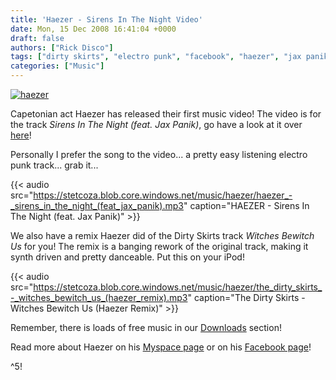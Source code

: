 ```yaml
---
title: 'Haezer - Sirens In The Night Video'
date: Mon, 15 Dec 2008 16:41:04 +0000
draft: false
authors: ["Rick Disco"]
tags: ["dirty skirts", "electro punk", "facebook", "haezer", "jax panik", "Music Video", "myspace", "sirens in the night", "witches bewitch us"]
categories: ["Music"]
---
```


[![](/wp-content/uploads/2008/12/haezer.jpg "haezer")](/wp-content/uploads/2008/12/haezer.jpg)

Capetonian act Haezer has released their first music video! The video is for the track _Sirens In The Night (feat. Jax Panik)_, go have a look at it over [here](http://www.vimeo.com/2481220 "Haezer - Sirens In The Night Video")!

Personally I prefer the song to the video... a pretty easy listening electro punk track... grab it...

{{< audio
    src="https://stetcoza.blob.core.windows.net/music/haezer/haezer_-_sirens_in_the_night_(feat_jax_panik).mp3"
    caption="HAEZER - Sirens In The Night (feat. Jax Panik)" >}}

We also have a remix Haezer did of the Dirty Skirts track _Witches Bewitch Us_ for you! The remix is a banging rework of the original track, making it synth driven and pretty danceable. Put this on your iPod!

{{< audio
    src="https://stetcoza.blob.core.windows.net/music/haezer/the_dirty_skirts_-_witches_bewitch_us_(haezer_remix).mp3"
    caption="The Dirty Skirts - Witches Bewitch Us (Haezer Remix)" >}}

Remember, there is loads of free music in our [Downloads](/downloads "electrotrash Downloads") section!

Read more about Haezer on his [Myspace page](http://www.myspace.com/HAEZER "Haezer on Myspace") or on his [Facebook page](http://www.facebook.com/pages/HAEZER/24353086721 "Haezer on Facebook")!

^5!